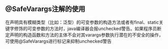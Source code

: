 ## @SafeVarargs注解的使用
在声明具有模糊类型（比如：泛型）的可变参数的构造方法或者有final、static关键字修饰的可变参数的方法时，java编译器会报unchecked警告。如果程序员断定声明的构造函数和方法的主体不会对其varargs参数执行潜在的不安全的操作，可使用@SafeVarargs进行标记来抑制unchecked警告
